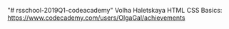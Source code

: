 "# rsschool-2019Q1-codeacademy"
Volha Haletskaya
HTML CSS Basics: https://www.codecademy.com/users/OlgaGal/achievements
